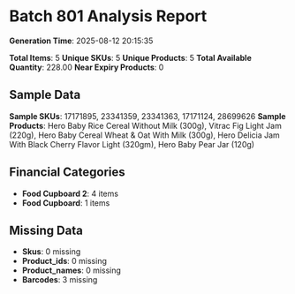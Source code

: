 # Batch 801 Analysis Report

**Generation Time**: 2025-08-12 20:15:35

**Total Items**: 5
**Unique SKUs**: 5
**Unique Products**: 5
**Total Available Quantity**: 228.00
**Near Expiry Products**: 0

## Sample Data
**Sample SKUs**: 17171895, 23341359, 23341363, 17171124, 28699626
**Sample Products**: Hero Baby Rice Cereal Without Milk (300g), Vitrac Fig Light Jam (220g), Hero Baby Cereal Wheat & Oat With Milk (300g), Hero Delicia Jam With Black Cherry Flavor Light (320gm), Hero Baby Pear Jar (120g)

## Financial Categories
- **Food Cupboard 2**: 4 items
- **Food Cupboard**: 1 items

## Missing Data
- **Skus**: 0 missing
- **Product_ids**: 0 missing
- **Product_names**: 0 missing
- **Barcodes**: 3 missing
